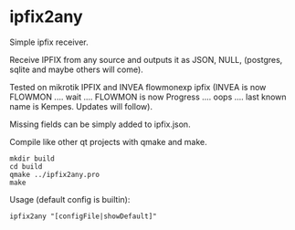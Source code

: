 # ipfix2any

Simple ipfix receiver.

Receive IPFIX from any source and outputs it as JSON, NULL, (postgres, sqlite and maybe others will come).

Tested on mikrotik IPFIX and INVEA flowmonexp ipfix (INVEA is now FLOWMON .... wait .... FLOWMON is now Progress .... oops .... last known name is Kempes. Updates will follow).

Missing fields can be simply added to ipfix.json.

Compile like other qt projects with qmake and make.

    mkdir build
    cd build
    qmake ../ipfix2any.pro
    make

Usage (default config is builtin): 

    ipfix2any "[configFile|showDefault]"
